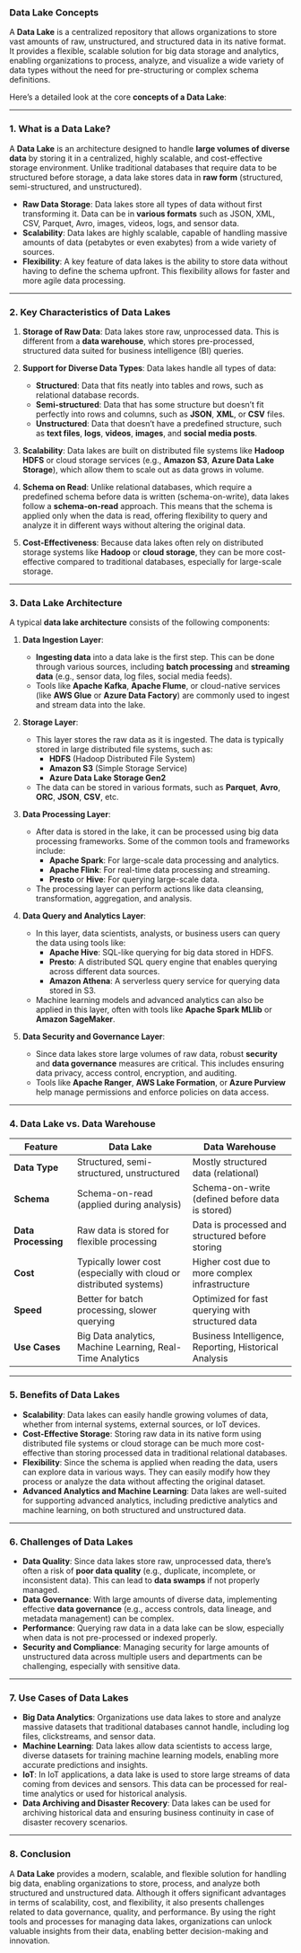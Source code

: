 ### **Data Lake Concepts**

A **Data Lake** is a centralized repository that allows organizations to store vast amounts of raw, unstructured, and structured data in its native format. It provides a flexible, scalable solution for big data storage and analytics, enabling organizations to process, analyze, and visualize a wide variety of data types without the need for pre-structuring or complex schema definitions.

Here’s a detailed look at the core **concepts of a Data Lake**:

---

### **1. What is a Data Lake?**

A **Data Lake** is an architecture designed to handle **large volumes of diverse data** by storing it in a centralized, highly scalable, and cost-effective storage environment. Unlike traditional databases that require data to be structured before storage, a data lake stores data in **raw form** (structured, semi-structured, and unstructured).

- **Raw Data Storage**: Data lakes store all types of data without first transforming it. Data can be in **various formats** such as JSON, XML, CSV, Parquet, Avro, images, videos, logs, and sensor data.
- **Scalability**: Data lakes are highly scalable, capable of handling massive amounts of data (petabytes or even exabytes) from a wide variety of sources.
- **Flexibility**: A key feature of data lakes is the ability to store data without having to define the schema upfront. This flexibility allows for faster and more agile data processing.
  
---

### **2. Key Characteristics of Data Lakes**

1. **Storage of Raw Data**: Data lakes store raw, unprocessed data. This is different from a **data warehouse**, which stores pre-processed, structured data suited for business intelligence (BI) queries.

2. **Support for Diverse Data Types**: Data lakes handle all types of data:
   - **Structured**: Data that fits neatly into tables and rows, such as relational database records.
   - **Semi-structured**: Data that has some structure but doesn’t fit perfectly into rows and columns, such as **JSON**, **XML**, or **CSV** files.
   - **Unstructured**: Data that doesn’t have a predefined structure, such as **text files**, **logs**, **videos**, **images**, and **social media posts**.

3. **Scalability**: Data lakes are built on distributed file systems like **Hadoop HDFS** or cloud storage services (e.g., **Amazon S3**, **Azure Data Lake Storage**), which allow them to scale out as data grows in volume.

4. **Schema on Read**: Unlike relational databases, which require a predefined schema before data is written (schema-on-write), data lakes follow a **schema-on-read** approach. This means that the schema is applied only when the data is read, offering flexibility to query and analyze it in different ways without altering the original data.

5. **Cost-Effectiveness**: Because data lakes often rely on distributed storage systems like **Hadoop** or **cloud storage**, they can be more cost-effective compared to traditional databases, especially for large-scale storage.

---

### **3. Data Lake Architecture**

A typical **data lake architecture** consists of the following components:

1. **Data Ingestion Layer**: 
   - **Ingesting data** into a data lake is the first step. This can be done through various sources, including **batch processing** and **streaming data** (e.g., sensor data, log files, social media feeds).
   - Tools like **Apache Kafka**, **Apache Flume**, or cloud-native services (like **AWS Glue** or **Azure Data Factory**) are commonly used to ingest and stream data into the lake.

2. **Storage Layer**:
   - This layer stores the raw data as it is ingested. The data is typically stored in large distributed file systems, such as:
     - **HDFS** (Hadoop Distributed File System)
     - **Amazon S3** (Simple Storage Service)
     - **Azure Data Lake Storage Gen2**
   - The data can be stored in various formats, such as **Parquet**, **Avro**, **ORC**, **JSON**, **CSV**, etc.

3. **Data Processing Layer**:
   - After data is stored in the lake, it can be processed using big data processing frameworks. Some of the common tools and frameworks include:
     - **Apache Spark**: For large-scale data processing and analytics.
     - **Apache Flink**: For real-time data processing and streaming.
     - **Presto** or **Hive**: For querying large-scale data.
   - The processing layer can perform actions like data cleansing, transformation, aggregation, and analysis.

4. **Data Query and Analytics Layer**:
   - In this layer, data scientists, analysts, or business users can query the data using tools like:
     - **Apache Hive**: SQL-like querying for big data stored in HDFS.
     - **Presto**: A distributed SQL query engine that enables querying across different data sources.
     - **Amazon Athena**: A serverless query service for querying data stored in S3.
   - Machine learning models and advanced analytics can also be applied in this layer, often with tools like **Apache Spark MLlib** or **Amazon SageMaker**.

5. **Data Security and Governance Layer**:
   - Since data lakes store large volumes of raw data, robust **security** and **data governance** measures are critical. This includes ensuring data privacy, access control, encryption, and auditing.
   - Tools like **Apache Ranger**, **AWS Lake Formation**, or **Azure Purview** help manage permissions and enforce policies on data access.

---

### **4. Data Lake vs. Data Warehouse**

| **Feature**                | **Data Lake**                              | **Data Warehouse**                           |
|----------------------------|--------------------------------------------|---------------------------------------------|
| **Data Type**              | Structured, semi-structured, unstructured | Mostly structured data (relational)         |
| **Schema**                 | Schema-on-read (applied during analysis)  | Schema-on-write (defined before data is stored) |
| **Data Processing**        | Raw data is stored for flexible processing | Data is processed and structured before storing |
| **Cost**                   | Typically lower cost (especially with cloud or distributed systems) | Higher cost due to more complex infrastructure |
| **Speed**                  | Better for batch processing, slower querying | Optimized for fast querying with structured data |
| **Use Cases**              | Big Data analytics, Machine Learning, Real-Time Analytics | Business Intelligence, Reporting, Historical Analysis |

---

### **5. Benefits of Data Lakes**

- **Scalability**: Data lakes can easily handle growing volumes of data, whether from internal systems, external sources, or IoT devices.
- **Cost-Effective Storage**: Storing raw data in its native form using distributed file systems or cloud storage can be much more cost-effective than storing processed data in traditional relational databases.
- **Flexibility**: Since the schema is applied when reading the data, users can explore data in various ways. They can easily modify how they process or analyze the data without affecting the original dataset.
- **Advanced Analytics and Machine Learning**: Data lakes are well-suited for supporting advanced analytics, including predictive analytics and machine learning, on both structured and unstructured data.

---

### **6. Challenges of Data Lakes**

- **Data Quality**: Since data lakes store raw, unprocessed data, there’s often a risk of **poor data quality** (e.g., duplicate, incomplete, or inconsistent data). This can lead to **data swamps** if not properly managed.
- **Data Governance**: With large amounts of diverse data, implementing effective **data governance** (e.g., access controls, data lineage, and metadata management) can be complex.
- **Performance**: Querying raw data in a data lake can be slow, especially when data is not pre-processed or indexed properly.
- **Security and Compliance**: Managing security for large amounts of unstructured data across multiple users and departments can be challenging, especially with sensitive data.
  
---

### **7. Use Cases of Data Lakes**

- **Big Data Analytics**: Organizations use data lakes to store and analyze massive datasets that traditional databases cannot handle, including log files, clickstreams, and sensor data.
- **Machine Learning**: Data lakes allow data scientists to access large, diverse datasets for training machine learning models, enabling more accurate predictions and insights.
- **IoT**: In IoT applications, a data lake is used to store large streams of data coming from devices and sensors. This data can be processed for real-time analytics or used for historical analysis.
- **Data Archiving and Disaster Recovery**: Data lakes can be used for archiving historical data and ensuring business continuity in case of disaster recovery scenarios.

---

### **8. Conclusion**

A **Data Lake** provides a modern, scalable, and flexible solution for handling big data, enabling organizations to store, process, and analyze both structured and unstructured data. Although it offers significant advantages in terms of scalability, cost, and flexibility, it also presents challenges related to data governance, quality, and performance. By using the right tools and processes for managing data lakes, organizations can unlock valuable insights from their data, enabling better decision-making and innovation.
